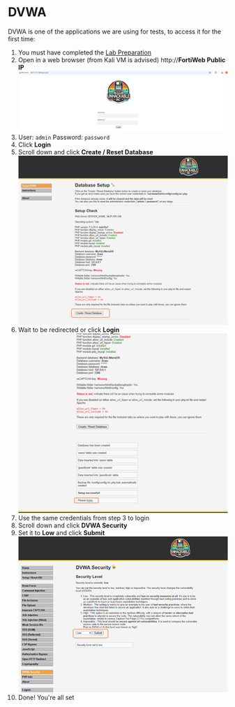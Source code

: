 # DVWA

DVWA is one of the applications we are using for tests, to access it for the first time:

1. You must have completed the [Lab Preparation](http://xpertshandsonlabs.eastus.azurecontainer.io/cloud/FortiWeb/02-Preparation/)
2. Open in a web browser (from Kali VM is advised) http://**FortiWeb Public IP**
    ![DVWA ft img1](DVWA-ft-img1.png)
3. User: ```admin``` Password: ```password```
4. Click **Login**
5. Scroll down and click **Create / Reset Database**
    ![DVWA ft img2](DVWA-ft-img2.png)
6. Wait to be redirected or click **Login**
    ![DVWA ft img3](DVWA-ft-img3.png)
7. Use the same credentials from step 3 to login
8. Scroll down and click **DVWA Security**
9. Set it to **Low** and click **Submit**
    ![DVWA ft img4](DVWA-ft-img4.png)
10. Done! You're all set
